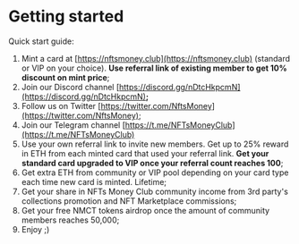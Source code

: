 # Getting started

Quick start guide:

1. Mint a card at [https://nftsmoney.club](https://nftsmoney.club) (standard or VIP on your choice). **Use referral link of existing member to get 10% discount on mint price**;
2. Join our Discord channel [https://discord.gg/nDtcHkpcmN](https://discord.gg/nDtcHkpcmN)**;**
3. Follow us on Twitter [https://twitter.com/NftsMoney](https://twitter.com/NftsMoney);
4. Join our Telegram channel [https://t.me/NFTsMoneyClub](https://t.me/NFTsMoneyClub)
5. Use your own referral link to invite new members. Get up to 25% reward in ETH from each minted card that used your referral link. **Get your standard card upgraded to VIP once your referral count reaches 100**;
6. Get extra ETH from community or VIP pool depending on your card type each time new card is minted. Lifetime;
7. Get your share in NFTs Money Club community income from 3rd party's collections promotion and NFT Marketplace commissions;
8. Get your free NMCT tokens airdrop once the amount of community members reaches 50,000;
9. Enjoy ;)
